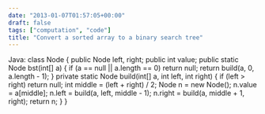 ```yaml
---
date: "2013-01-07T01:57:05+00:00"
draft: false
tags: ["computation", "code"]
title: "Convert a sorted array to a binary search tree"
---
```

Java: class Node { public Node left, right; public int value; public static Node bst(int[] a) { if (a == null || a.length == 0) return null; return build(a, 0, a.length - 1); } private static Node build(int[] a, int left, int right) { if (left > right) return null; int middle = (left + right) / 2; Node n = new Node(); n.value = a[middle]; n.left = build(a, left, middle - 1); n.right = build(a, middle + 1, right); return n; } }

